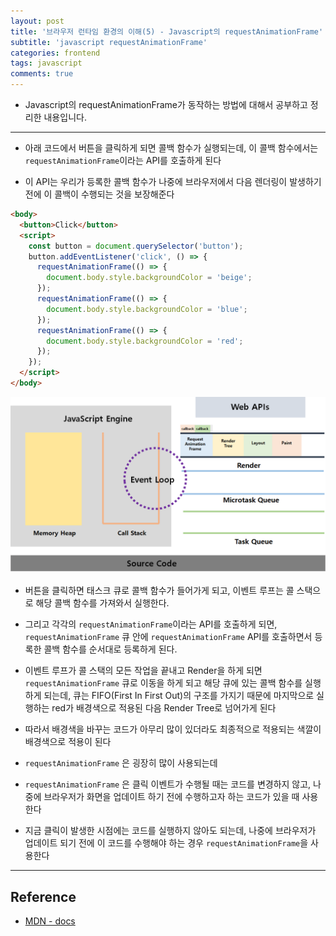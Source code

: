 ```yaml
---
layout: post
title: '브라우저 런타임 환경의 이해(5) - Javascript의 requestAnimationFrame'
subtitle: 'javascript requestAnimationFrame'
categories: frontend
tags: javascript
comments: true
---
```


- Javascript의 requestAnimationFrame가 동작하는 방법에 대해서 공부하고 정리한 내용입니다.

---

- 아래 코드에서 버튼을 클릭하게 되면 콜백 함수가 실행되는데, 이 콜백 함수에서는 `requestAnimationFrame`이라는 API를 호출하게 된다

- 이 API는 우리가 등록한 콜백 함수가 나중에 브라우저에서 다음 렌더링이 발생하기 전에 이 콜백이 수행되는 것을 보장해준다

```html
<body>
  <button>Click</button>
  <script>
    const button = document.querySelector('button');
    button.addEventListener('click', () => {
      requestAnimationFrame(() => {
        document.body.style.backgroundColor = 'beige';
      });
      requestAnimationFrame(() => {
        document.body.style.backgroundColor = 'blue';
      });
      requestAnimationFrame(() => {
        document.body.style.backgroundColor = 'red';
      });
    });
  </script>
</body>
```

<img src="https://github.com/ibtg/ibtg.github.io/blob/master/assets/img/post_img/2020-09-05-jsruntime-microq.png?raw=true" width="600">

- 버튼을 클릭하면 태스크 큐로 콜백 함수가 들어가게 되고, 이벤트 루프는 콜 스택으로 해당 콜백 함수를 가져와서 실행한다.

- 그리고 각각의 `requestAnimationFrame`이라는 API를 호출하게 되면, `requestAnimationFrame` 큐 안에 `requestAnimationFrame` API를 호출하면서 등록한 콜백 함수를 순서대로 등록하게 된다.

- 이벤트 루프가 콜 스택의 모든 작업을 끝내고 Render을 하게 되면 `requestAnimationFrame` 큐로 이동을 하게 되고 해당 큐에 있는 콜백 함수를 실행하게 되는데, 큐는 FIFO(First In First Out)의 구조를 가지기 때문에 마지막으로 실행하는 red가 배경색으로 적용된 다음 Render Tree로 넘어가게 된다

- 따라서 배경색을 바꾸는 코드가 아무리 많이 있더라도 최종적으로 적용되는 색깔이 배경색으로 적용이 된다

- `requestAnimationFrame` 은 굉장히 많이 사용되는데

- `requestAnimationFrame` 은 클릭 이벤트가 수행될 때는 코드를 변경하지 않고, 나중에 브라우저가 화면을 업데이트 하기 전에 수행하고자 하는 코드가 있을 때 사용한다

- 지금 클릭이 발생한 시점에는 코드를 실행하지 않아도 되는데, 나중에 브라우저가 업데이트 되기 전에 이 코드를 수행해야 하는 경우 `requestAnimationFrame`을 사용한다

---

## Reference

- [MDN - docs](https://developer.mozilla.org/ko/docs/Web/API/Window/requestAnimationFrame)

